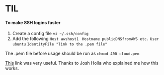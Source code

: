 # TIL


#### To make SSH logins faster
1. Create a config file `vi ~/.ssh/config`
2. Add the following 
`Host awshost1`
` Hostname publicDNSfromAWS etc.`
`User ubuntu`
`IdentityFile "link to the .pem file"`

The .pem file before usage should be run as ` chmod 400 cloud.pem `

[This](http://www.cyberciti.biz/faq/create-ssh-config-file-on-linux-unix/) link was very useful. Thanks to Josh Holla who explained me how this works.


